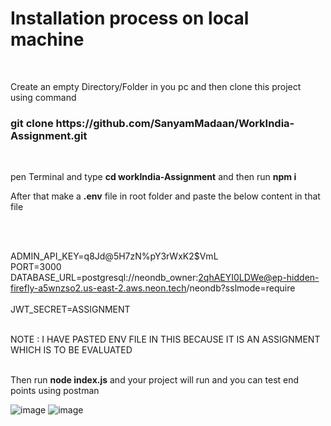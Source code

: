<h1>Installation process on local machine</h1> <br/>
<p>Create an empty Directory/Folder in you pc and then clone this project using command <br/>
<h3>git clone https://github.com/SanyamMadaan/WorkIndia-Assignment.git</h3>
</p> <br/>
<p>pen Terminal and type <b>cd workIndia-Assignment</b> and then run <b>npm i</b><br/>
<p>After that make a <b>.env</b> file in root folder and paste the below content in that file</p><br/><br/>

ADMIN_API_KEY=q8Jd@5H7zN%pY3rWxK2$VmL<br/>
PORT=3000<br/>
DATABASE_URL=postgresql://neondb_owner:2qhAEYI0LDWe@ep-hidden-firefly-a5wnzso2.us-east-2.aws.neon.tech/neondb?sslmode=require<br/><br/>
JWT_SECRET=ASSIGNMENT<br/><br/>

</b>NOTE : I HAVE PASTED ENV FILE IN THIS BECAUSE IT IS AN ASSIGNMENT WHICH IS TO BE EVALUATED</b> <br/><br/>

Then run <b>node index.js</b> 
and your project will run  and you can test end points using postman

![image](https://github.com/user-attachments/assets/2375e1cc-21b8-4fe1-a9f4-e26a924edc0e)
![image](https://github.com/user-attachments/assets/8ea0abfb-ad43-4049-9c1a-935e3107400f)
